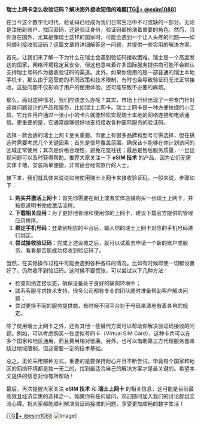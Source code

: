 **瑞士上网卡怎么收验证码？解决海外接收短信的难题[[TG💪+ @esim1088](https://t.me/s/esim1088)]**

在当今这个数字化时代，验证码已经成为我们日常生活中不可或缺的一部分。无论是注册新账户、找回密码，还是验证身份，验证码都扮演着重要的角色。然而，当你身在国外，尤其是像瑞士这样的国家时，可能会遇到一个让人头疼的问题——如何顺利接收验证码？这篇文章将详细解答这一问题，并提供一些实用的解决方案。

首先，让我们来了解一下为什么在瑞士会遇到验证码接收困难。瑞士是一个高度发达的国家，网络环境稳定且安全，但这也意味着许多国际服务提供商可能不会默认支持瑞士号码作为接收验证码的渠道。此外，如果你使用的是一部普通的瑞士本地手机卡，那么由于运营商的不同政策和技术限制，有时也会导致验证码无法正常接收。这些问题不仅影响了用户的使用体验，还可能导致不必要的麻烦。

那么，面对这种情况，我们应该怎么办呢？其实，市场上已经出现了一些专门针对这类问题设计的产品和服务，比如瑞士上网卡。瑞士上网卡是一种方便快捷的小工具，它允许用户通过一张小小的卡片就能轻松实现瑞士本地的网络连接和电话通信。更重要的是，它通常能够很好地支持接收各种国际服务的验证码。

选择一款合适的瑞士上网卡至关重要。市面上有很多品牌和型号可供选择，但在挑选时需要考虑几个关键因素：首先是信号覆盖范围，确保该卡能够在你计划访问的区域正常使用；其次是价格合理性，避免花冤枉钱；最后是售后服务质量，一旦出现问题可以及时获得帮助。推荐大家关注一下 **eSIM 技术** 的产品，因为它们无需实体卡槽，安装简单便捷，非常适合经常旅行的人士。

接下来，我们就具体来说说如何使用瑞士上网卡来接收验证码。一般来说，步骤如下：

1. **购买并激活上网卡**：首先你需要在网上或者实体店铺购买一张瑞士上网卡，并按照说明书完成激活流程。
2. **下载相关应用**：为了更好地管理和使用你的上网卡，建议下载官方提供的管理应用程序。
3. **绑定手机号码**：登录到相应的平台后，输入你的瑞士上网卡对应的手机号码进行绑定。
4. **尝试接收验证码**：完成上述设置之后，就可以试着去申请一个新的账户或服务，看看是否能成功接收到验证码了。

当然，在实际操作过程中可能会遇到各种各样的情况。比如有时候即使一切都设置好了，仍然收不到验证码。这时候不要慌张，可以尝试以下几种方法：

- 检查网络连接状态，确保设备处于良好的联网环境中；
- 联系客服寻求技术支持，很多公司都有专业的团队随时准备帮助客户解决问题；
- 尝试更换不同的服务提供商，有时候不同平台对于号码来源地有着各自的规定。

除了使用瑞士上网卡之外，还有其他一些替代方案可以帮助你解决验证码接收的问题。例如，可以考虑购买一张虚拟号码卡（Virtual SIM Card），这种卡片可以在多个国家和地区通用，而且费用相对低廉。另外，也可以借助第三方代理服务器来绕过地域限制，但这需要一定的技术基础。

总之，无论采用哪种方式，重要的是要保持耐心并且不断尝试。毕竟每个国家和地区的网络环境都是独一无二的，找到最适合自己的解决方案才是最关键的。希望本文提供的信息对你有所帮助！

最后，再次提醒大家关注 **eSIM 技术** 和 **瑞士上网卡** 的相关信息，这可能是目前最高效且经济实惠的选择之一。如果你有任何疑问，欢迎随时加入我们的讨论群组交流心得。祝大家都能顺利解决验证码接收的问题，享受更加顺畅的数字生活！

[[TG💪+ @esim1088](https://t.me/s/esim1088) ![Image](https://i.postimg.cc/4NQfJmqS/Snipaste-2025-05-13-00-14-12.png)]